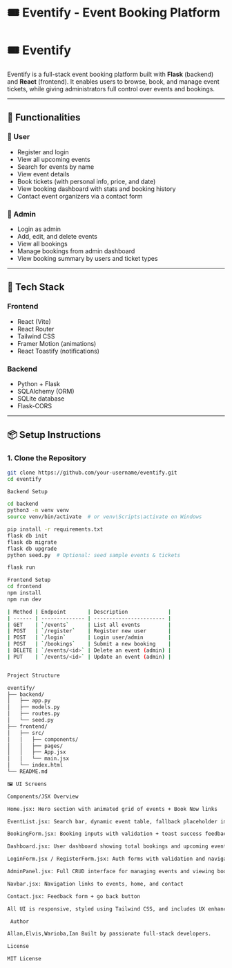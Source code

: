 # 🎟️ Eventify - Event Booking Platform

# 🎟️ Eventify

Eventify is a full-stack event booking platform built with **Flask** (backend) and **React** (frontend). It enables users to browse, book, and manage event tickets, while giving administrators full control over events and bookings.

---

## 🧩 Functionalities

### 👤 User
- Register and login
- View all upcoming events
- Search for events by name
- View event details
- Book tickets (with personal info, price, and date)
- View booking dashboard with stats and booking history
- Contact event organizers via a contact form

### 🔐 Admin
- Login as admin
- Add, edit, and delete events
- View all bookings
- Manage bookings from admin dashboard
- View booking summary by users and ticket types

---

## 🚀 Tech Stack

### Frontend
- React (Vite)
- React Router
- Tailwind CSS
- Framer Motion (animations)
- React Toastify (notifications)

### Backend
- Python + Flask
- SQLAlchemy (ORM)
- SQLite database
- Flask-CORS

---

## 📦 Setup Instructions

### 1. Clone the Repository

```bash
git clone https://github.com/your-username/eventify.git
cd eventify

Backend Setup

cd backend
python3 -m venv venv
source venv/bin/activate  # or venv\Scripts\activate on Windows

pip install -r requirements.txt
flask db init
flask db migrate
flask db upgrade
python seed.py  # Optional: seed sample events & tickets

flask run

Frontend Setup
cd frontend
npm install
npm run dev

| Method | Endpoint       | Description             |
| ------ | -------------- | ----------------------- |
| GET    | `/events`      | List all events         |
| POST   | `/register`    | Register new user       |
| POST   | `/login`       | Login user/admin        |
| POST   | `/bookings`    | Submit a new booking    |
| DELETE | `/events/<id>` | Delete an event (admin) |
| PUT    | `/events/<id>` | Update an event (admin) |


Project Structure

eventify/
├── backend/
│   ├── app.py
│   ├── models.py
│   ├── routes.py
│   └── seed.py
├── frontend/
│   ├── src/
│   │   ├── components/
│   │   ├── pages/
│   │   ├── App.jsx
│   │   └── main.jsx
│   └── index.html
└── README.md

🖼️ UI Screens

Components/JSX Overview

Home.jsx: Hero section with animated grid of events + Book Now links

EventList.jsx: Search bar, dynamic event table, fallback placeholder images

BookingForm.jsx: Booking inputs with validation + toast success feedback

Dashboard.jsx: User dashboard showing total bookings and upcoming event

LoginForm.jsx / RegisterForm.jsx: Auth forms with validation and navigation

AdminPanel.jsx: Full CRUD interface for managing events and viewing bookings

Navbar.jsx: Navigation links to events, home, and contact

Contact.jsx: Feedback form + go back button

All UI is responsive, styled using Tailwind CSS, and includes UX enhancements like hover states, modals, and animated transitions.

 Author

Allan,Elvis,Warioba,Ian Built by passionate full-stack developers.

License

MIT License
